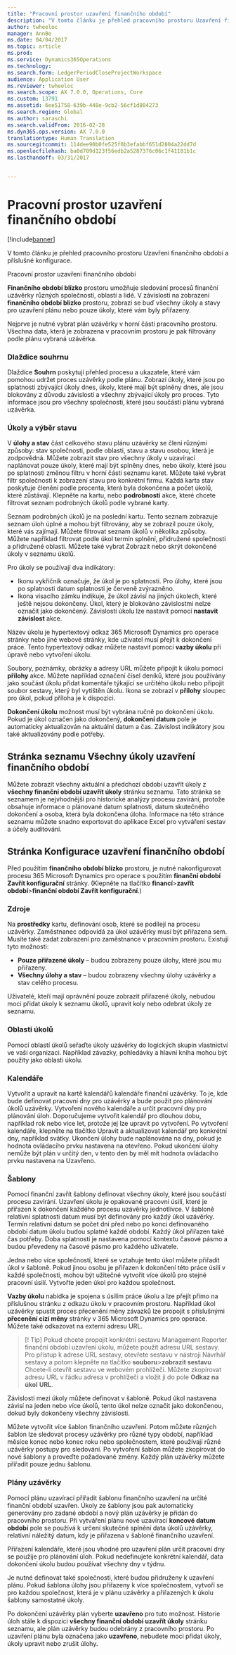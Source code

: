 ```yaml
---
title: "Pracovní prostor uzavření finančního období"
description: "V tomto článku je přehled pracovního prostoru Uzavření finančního období a příslušné konfigurace."
author: twheeloc
manager: AnnBe
ms.date: 04/04/2017
ms.topic: article
ms.prod: 
ms.service: Dynamics365Operations
ms.technology: 
ms.search.form: LedgerPeriodCloseProjectWorkspace
audience: Application User
ms.reviewer: twheeloc
ms.search.scope: AX 7.0.0, Operations, Core
ms.custom: 13791
ms.assetid: 6ee51758-639b-448e-9cb2-56cf1d804273
ms.search.region: Global
ms.author: saraschi
ms.search.validFrom: 2016-02-28
ms.dyn365.ops.version: AX 7.0.0
translationtype: Human Translation
ms.sourcegitcommit: 114dee90b0fe525f0b3efabbf651d2804a22dd7d
ms.openlocfilehash: ba0d709d123f56edb2a5287376c06c1f41181b1c
ms.lasthandoff: 03/31/2017


---
```


# <a name="financial-period-close-workspace"></a>Pracovní prostor uzavření finančního období

[!include[banner](../includes/banner.md)]


V tomto článku je přehled pracovního prostoru Uzavření finančního období a příslušné konfigurace.

Pracovní prostor uzavření finančního období

**Finančního období blízko** prostoru umožňuje sledování procesů finanční uzávěrky různých společností, oblastí a lidé. V závislosti na zobrazení **finančního období blízko** prostoru, zobrazí se buď všechny úkoly a stavy pro uzavření plánu nebo pouze úkoly, které vám byly přiřazeny. 

Nejprve je nutné vybrat plán uzávěrky v horní části pracovního prostoru. Všechna data, která je zobrazena v pracovním prostoru je pak filtrovány podle plánu vybraná uzávěrka.

### <a name="summary-tiles"></a>Dlaždice souhrnu

Dlaždice **Souhrn** poskytují přehled procesu a ukazatele, které vám pomohou udržet proces uzávěrky podle plánu. Zobrazí úkoly, které jsou po splatnosti zbývající úkoly dnes, úkoly, které mají být splněny dnes, ale jsou blokovány z důvodu závislostí a všechny zbývající úkoly pro proces. Tyto informace jsou pro všechny společnosti, které jsou součástí plánu vybraná uzávěrka.

### <a name="tasks-and-status-section"></a>Úkoly a výběr stavu

V **úlohy a stav** část celkového stavu plánu uzávěrky se člení různými způsoby: stav společnosti, podle oblasti, stavu a stavu osobou, která je zodpovědná. Můžete zobrazit stav pro všechny úkoly v uzavírací naplánovat pouze úkoly, které mají být splněny dnes, nebo úkoly, které jsou po splatnosti změnou filtru v horní části seznamu karet. Můžete také vybrat filtr společnosti k zobrazení stavu pro konkrétní firmu. Každá karta stav poskytuje členění podle procenta, která byla dokončena a počet úkolů, které zůstávají. Klepněte na kartu, nebo **podrobnosti** akce, které chcete filtrovat seznam podrobných úkolů podle vybrané karty. 

Seznam podrobných úkolů je na poslední kartu. Tento seznam zobrazuje seznam úloh úplné a mohou být filtrovány, aby se zobrazil pouze úkoly, které vás zajímají. Můžete filtrovat seznam úkolů v několika způsoby. Můžete například filtrovat podle úkol termín splnění, přidružené společnosti a přidružené oblasti. Můžete také vybrat Zobrazit nebo skrýt dokončené úkoly v seznamu úkolů. 

Pro úkoly se používají dva indikátory:

-   Ikonu vykřičník označuje, že úkol je po splatnosti. Pro úlohy, které jsou po splatnosti datum splatnosti je červeně zvýrazněno.
-   Ikona visacího zámku indikuje, že úkol závisí na jiných úkolech, které ještě nejsou dokončeny. Úkol, který je blokováno závislostmi nelze označit jako dokončený. Závislostí úkolu lze nastavit pomocí **nastavit závislost** akce.

Název úkolu je hypertextový odkaz 365 Microsoft Dynamics pro operace stránky nebo jiné webové stránky, kde uživatel musí přejít k dokončení práce. Tento hypertextový odkaz můžete nastavit pomocí **vazby úkolu** při úpravě nebo vytvoření úkolu. 

Soubory, poznámky, obrázky a adresy URL můžete připojit k úkolu pomocí **přílohy** akce. Můžete například označení čísel deníků, které jsou používány jako součást úkolu přidat komentáře týkající se určitého úkolu nebo připojit soubor sestavy, který byl vytištěn úkolu. Ikona se zobrazí v **přílohy** sloupec pro úkol, pokud příloha je k dispozici. 

**Dokončení úkolu** možnost musí být vybrána ručně po dokončení úkolu. Pokud je úkol označen jako dokončený, **dokončení datum** pole je automaticky aktualizován na aktuální datum a čas. Závislost indikátory jsou také aktualizovány podle potřeby.

## <a name="all-financial-period-close-tasks-list-page"></a>Stránka seznamu Všechny úkoly uzavření finančního období
Můžete zobrazit všechny aktuální a předchozí období uzavřít úkoly z **všechny finanční období uzavřít úkoly** stránku seznamu. Tato stránka se seznamem je nejvhodnější pro historické analýzy procesu zavírání, protože obsahuje informace o plánované datum splatnosti, datum skutečného dokončení a osoba, která byla dokončena úloha. Informace na této stránce seznamu můžete snadno exportovat do aplikace Excel pro vytváření sestav a účely auditování.

## <a name="financial-period-close-configuration-page"></a>Stránka Konfigurace uzavření finančního období
Před použitím **finančního období blízko** prostoru, je nutné nakonfigurovat procesu 365 Microsoft Dynamics pro operace s použitím **finanční období Zavřít konfigurační** stránky. (Klepněte na tlačítko **financí**&gt;**zavřít období**&gt;**finanční období Zavřít konfigurační**.)

### <a name="resources"></a>Zdroje

Na **prostředky** kartu, definování osob, které se podílejí na procesu uzávěrky. Zaměstnanec odpovídá za úkol uzávěrky musí být přiřazena sem. Musíte také zadat zobrazení pro zaměstnance v pracovním prostoru. Existují tyto možnosti:

-   **Pouze přiřazené úkoly** – budou zobrazeny pouze úlohy, které jsou mu přiřazeny.
-   **Všechny úlohy a stav** – budou zobrazeny všechny úlohy uzávěrky a stav celého procesu.

Uživatelé, kteří mají oprávnění pouze zobrazit přiřazené úkoly, nebudou moci přidat úkoly k seznamu úkolů, upravit koly nebo odebrat úkoly ze seznamu.

### <a name="task-areas"></a>Oblasti úkolů

Pomocí oblastí úkolů seřaďte úkoly uzávěrky do logických skupin vlastnictví ve vaší organizaci. Například závazky, pohledávky a hlavní kniha mohou být použity jako oblasti úkolu.

### <a name="calendars"></a>Kalendáře

Vytvořit a upravit na kartě kalendářů kalendáře finanční uzávěrky.  To je, kde bude definovat pracovní dny pro uzávěrky a bude použit pro plánování úkolů uzávěrky.  Vytvoření nového kalendáře a určit pracovní dny pro plánování úloh.  Doporučujeme vytvořit kalendář pro dlouhou dobu, například rok nebo více let, protože jej lze upravit po vytvoření.  Po vytvoření kalendáře, klepněte na tlačítko Upravit a aktualizovat kalendář pro konkrétní dny, například svátky.  Ukončení úlohy bude naplánována na dny, pokud je hodnota ovládacího prvku nastavena na otevřeno.  Pokud ukončení úlohy nemůže být plán v určitý den, v tento den by měl mít hodnota ovládacího prvku nastavena na Uzavřeno.

### <a name="templates"></a>Šablony

Pomocí finanční zavřít šablony definovat všechny úkoly, které jsou součástí procesu zavírání. Uzavření úkolu je opakované pracovní úsilí, které je přiřazen k dokončení každého procesu uzávěrky jednotlivce. V šabloně relativní splatnosti datum musí být definovány pro každý úkol uzávěrky. Termín relativní datum se počet dní před nebo po konci definovaného období datum úkolu budou splatné každé období. Každý úkol přiřazen také čas potřeby. Doba splatnosti je nastavena pomocí kontextu časové pásmo a budou převedeny na časové pásmo pro každého uživatele. 

Jedna nebo více společností, které se vztahuje tento úkol můžete přiřadit úkol v šabloně. Pokud jinou osobu je přiřazen k dokončení této práce úsilí v každé společnosti, mohou být užitečné vytvořit více úkolů pro stejné pracovní úsilí. Vytvořte jeden úkol pro každou společnost. 

**Vazby úkolu** nabídka je spojena s úsilím práce úkolu a lze přejít přímo na příslušnou stránku z odkazu úkolu v pracovním prostoru. Například úkol uzávěrky spustit proces přecenění měny závazků lze propojit s příslušnými **přecenění cizí měny** stránky v 365 Microsoft Dynamics pro operace. Můžete také odkazovat na externí adresu URL. 

> [! Tip] Pokud chcete propojit konkrétní sestavu Management Reporter finanční období uzavření úkolu, můžete použít adresu URL sestavy. Pro přístup k adrese URL sestavy, otevřete sestavu v nástroji Návrhář sestavy a potom klepněte na tlačítko **souboru**&gt;**zobrazit sestavu** Chcete-li otevřít sestavu ve webovém prohlížeči. Můžete zkopírovat adresu URL v řádku adresa v prohlížeči a vložit ji do pole **Odkaz na úkol** **URL**. 

Závislosti mezi úkoly můžete definovat v šabloně. Pokud úkol nastavena závisí na jeden nebo více úkolů, tento úkol nelze označit jako dokončenou, dokud byly dokončeny všechny závislosti. 

Můžete vytvořit více šablon finančního uzavření. Potom můžete různých šablon lze sledovat procesy uzávěrky pro různé typy období, například měsíce konec nebo konec roku nebo společnostem, které používají různé uzávěrky postupy pro sledování. Po vytvoření šablon můžete zkopírovat do nové šablony a proveďte požadované změny. Každý plán uzávěrky můžete přiřadit pouze jednu šablonu.

### <a name="closing-schedules"></a>Plány uzávěrky

Pomocí plánu uzavírací přiřadit šablonu finančního uzavření na určité finanční období uzavřen. Úkoly ze šablony jsou pak automaticky generovány pro zadané období a nový plán uzávěrky je přidán do pracovního prostoru. Při vytváření plánu nové uzavírací **koncové datum období** pole se používá k určení skutečné splnění data úkolů uzávěrky, relativní náležitý datum, kdy je přiřazena v šabloně finančního uzavření. 

Přiřazení kalendáře, které jsou vhodné pro uzavření plán určit pracovní dny se použije pro plánování úloh. Pokud nedefinujete konkrétní kalendář, data dokončení úkolu budou používat všechny dny v týdnu. 

Je nutné definovat také společnosti, které budou přidruženy k uzavření plánu. Pokud šablona úlohy jsou přiřazeny k více společnostem, vytvoří se pro každou společnost, která je v plánu uzávěrky a přiřazených k úkolu šablony samostatné úkoly. 

Po dokončení uzávěrky plán vyberte **uzavřeno** pro tuto možnost. Historie úloh stále k dispozici **všechny finanční období uzavřít úkoly** stránku seznamu, ale plán uzávěrky budou odebrány z pracovního prostoru. Po uzavření plánu byla označena jako **uzavřeno**, nebudete moci přidat úkoly, úkoly upravit nebo zrušit úlohy.




